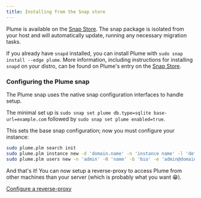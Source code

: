 ```yaml
---
title: Installing from the Snap store
---
```


Plume is available on the [Snap Store](https://snapcraft.io/plume).
The snap package is isolated from your host and will automatically update, running any necessary migration
tasks.

If you already have `snapd` installed, you can install Plume with `sudo snap install --edge plume`.
More information, including instructions for installing `snapd` on your distro, can be found
on Plume's entry on the [Snap Store](https://snapcraft.io/plume).

### Configuring the Plume snap

The Plume snap uses the native snap configuration interfaces to handle setup.

The minimal set up is `sudo snap set plume db.type=sqlite base-url=example.com`
followed by `sudo snap set plume enabled=true`.

This sets the base snap configuration; now you must configure your instance:

```bash
sudo plume.plm search init
sudo plume.plm instance new -d 'domain.name' -n 'instance name' -l 'default licence'
sudo plume.plm users new -n 'admin' -N 'name' -b 'bio' -e 'admin@domain.name' -p 'pass' --admin
```

And that's it! You can now setup a reverse-proxy to access Plume from other machines
than your server (which is probably what you want 😁).

<a class="action" href="../../proxy/">Configure a reverse-proxy</a>
